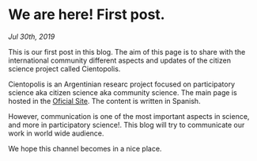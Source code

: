 # We are here! First post.
_Jul 30th, 2019_

This is our first post in this blog. The aim of this page is to share with the international community different aspects and updates of the citizen science project called Cientopolis.

Cientopolis is an Argentinian researc project focused on participatory science aka citizen science aka community science. The main page is hosted in the [Oficial Site](http://cientopolis.org). The content is written in Spanish. 

However, communication is one of the most important aspects in science, and more in participatory science!. This blog will try to communicate our work in world wide audience. 

We hope this channel becomes in a nice place. 
